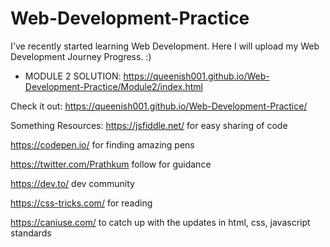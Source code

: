 # Web-Development-Practice

I've recently started learning Web Development. 
Here I will upload my Web Development Journey Progress. :)

* MODULE 2 SOLUTION: https://queenish001.github.io/Web-Development-Practice/Module2/index.html

Check it out: https://queenish001.github.io/Web-Development-Practice/

Something Resources: 
https://jsfiddle.net/ 
   for easy sharing of code
   
https://codepen.io/
for finding amazing pens

https://twitter.com/Prathkum 
follow for guidance

https://dev.to/ 
dev community

https://css-tricks.com/ 
for reading

https://caniuse.com/ 
to catch up with the updates in html, css, javascript standards


